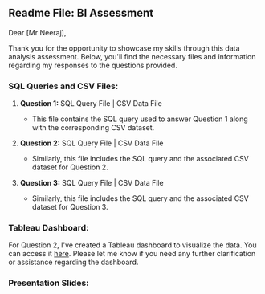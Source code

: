 Readme File: BI Assessment
-------------------------------------

Dear \[Mr Neeraj\],

Thank you for the opportunity to showcase my skills through this data analysis assessment. Below, you'll find the necessary files and information regarding my responses to the questions provided.

### SQL Queries and CSV Files:

1.  **Question 1:** SQL Query File | CSV Data File
    
    *   This file contains the SQL query used to answer Question 1 along with the corresponding CSV dataset.
2.  **Question 2:** SQL Query File | CSV Data File
    
    *   Similarly, this file includes the SQL query and the associated CSV dataset for Question 2.

3.  **Question 3:** SQL Query File | CSV Data File
    
    *   Similarly, this file includes the SQL query and the associated CSV dataset for Question 3.

### Tableau Dashboard:

For Question 2, I've created a Tableau dashboard to visualize the data. You can access it [here](https://public.tableau.com/app/profile/azfahsyaz.fahmi8263/viz/VindaAssessmentAzfahsyaz/Dashboard1). Please let me know if you need any further clarification or assistance regarding the dashboard.

### Presentation Slides:
